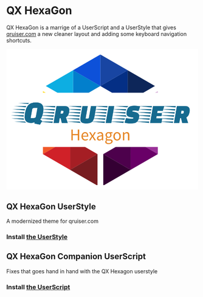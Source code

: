 # QX HexaGon

QX HexaGon is a marrige of a UserScript and a UserStyle that gives [qruiser.com](https://www.qruiser.com/) a new cleaner layout and adding some keyboard navigation shortcuts.

![QX HexaGon preview](screens/hexagon-logo.png)

## QX HexaGon UserStyle
A modernized theme for qruiser.com

### Install [the UserStyle](https://raw.githubusercontent.com/BlackSkorpio/qx-hexagon/master/dist/css/qx-hexagon.user.css)

## QX HexaGon Companion UserScript
Fixes that goes hand in hand with the QX Hexagon userstyle

### Install [the UserScript](https://github.com/BlackSkorpio/qx-hexagon/raw/master/dist/userscript/qx-hexagon-companion.user.js)
